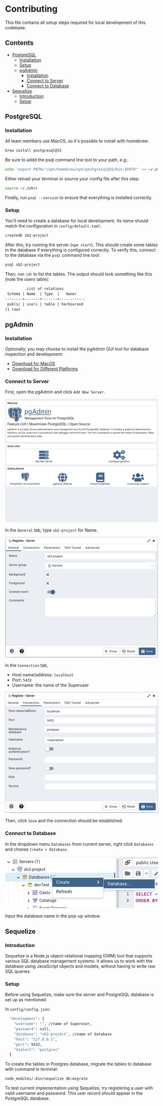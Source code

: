 # Contributing

This file contains all setup steps required for local development of this codebase.

## Contents

- [PostgreSQL](#postgresql)
    - [Installation](#installation)
    - [Setup](#setup)
    - [pgAdmin](#pgadmin)
        - [Installation](#installation-1)
        - [Connect to Server](#connect-to-server)
        - [Connect to Database](#connect-to-database)
- [Sequelize](#sequelize)
    - [Introduction](#introduction)
    - [Setup](#setup)


## PostgreSQL 

### Installation

All team members use MacOS, so it's possible to install with homebrew:

```bash
brew install postgresql@15
```

Be sure to addd the psql command line tool to your path, e.g.:

```bash
echo 'export PATH="/opt/homebrew/opt/postgresql@15/bin:$PATH"' >> ~/.zshrc
```

Either reload your terminal or source your config file after this step:

```bash
source ~/.zshrc
```

Finally, run `psql --version` to ensure that everything is installed correctly.

### Setup

You'll need to create a database for local development. Its name should match the configuration in `config/default.toml`:

```bash
createdb sb2-project
```

After this, try running the server (`npm start`). This should create some tables in the database if everything is configured correctly. 
To verify this, connect to the database via the `psql` command line tool:

```bash
psql sb2-project
```

Then, run `\dt` to list the tables. The output should look something like this (note the users table):

```bash
          List of relations
 Schema | Name  | Type  |   Owner
--------+-------+-------+------------
 public | users | table | herbierand
(1 row)
```

## pgAdmin

### Installation
Optionally, you may choose to install the pgAdmin GUI tool for database inspection and development:
- [Download for MacOS](https://www.pgadmin.org/download/pgadmin-4-macos/)
- [Download for Different Platforms](https://www.pgadmin.org/download/)

### Connect to Server
First, open the pgAdmin and click `Add New Server`.

![Add new server](images/pgAdmin_add_server.png)

In the `General` tab, type `sb2-project` for Name.

![General settings for pgAdmin Connection](images/pgAdmin_general.png)

In the `Connection` tab,
- Host name/address: `localhost`
- Port: `5432` 
- Username: the name of the Superuser

![Connection settings for pgAdmin Connection](images/pgAdmin_connection.png)

Then, click `Save` and the connection should be established.

### Connect to Database

In the dropdown menu `Databases` from current server, right click `Databases` and choose `Create > Database`. 

![Connection settings for pgAdmin Connection](images/pgAdmin_add_database.png)

Input the database name in the pop-up window.


## Sequelize 

### Introduction

Sequelize is a Node.js object-relational mapping (ORM) tool that supports various SQL database management systems. It allows us to work with the database using JavaScript objects and models, without having to write raw SQL queries.

### Setup

Before using Sequelize, make sure the server and PostgreSQL database is set up as mentioned.

In `config/config.json`:

```bash
  "development": {
    "username": "", //name of Superuser, 
    "password": null,
    "database": "sb2-project", //name of database
    "host": "127.0.0.1",
    "port": 5432,
    "dialect": "postgres"
  }
```

To create the tables in Postgres database, migrate the tables to database with command in terminal:

```bash
node_modules/.bin/sequelize db:migrate
```

To test current implementation using Sequelize, try registering a user with valid username and password. This user record should appear in the PostgreSQL database.